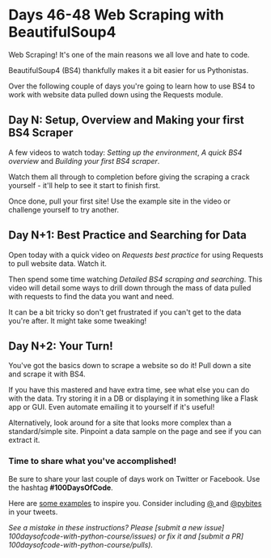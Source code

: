 # Days 46-48 Web Scraping with BeautifulSoup4

Web Scraping! It's one of the main reasons we all love and hate to code.

BeautifulSoup4 (BS4) thankfully makes it a bit easier for us Pythonistas.

Over the following couple of days you're going to learn how to use BS4 to work with website data pulled down using the Requests module.


## Day N: Setup, Overview and Making your first BS4 Scraper

A few videos to watch today: *Setting up the environment*, *A quick BS4 overview* and *Building your first BS4 scraper*.

Watch them all through to completion before giving the scraping a crack yourself - it'll help to see it start to finish first.

Once done, pull your first site! Use the example site in the video or challenge yourself to try another.


## Day N+1: Best Practice and Searching for Data

Open today with a quick video on *Requests best practice* for using Requests to pull website data. Watch it.

Then spend some time watching *Detailed BS4 scraping and searching*. This video will detail some ways to drill down through the mass of data pulled with requests to find the data you want and need.

It can be a bit tricky so don't get frustrated if you can't get to the data you're after. It might take some tweaking!



## Day N+2: Your Turn!

You've got the basics down to scrape a website so do it! Pull down a site and scrape it with BS4.

If you have this mastered and have extra time, see what else you can do with the data. Try storing it in a DB or displaying it in something like a Flask app or GUI. Even automate emailing it to yourself if it's useful!

Alternatively, look around for a site that looks more complex than a standard/simple site. Pinpoint a data sample on the page and see if you can extract it.



### Time to share what you've accomplished!

Be sure to share your last couple of days work on Twitter or Facebook. Use the hashtag **#100DaysOfCode**. 

Here are [some examples](https://twitter.com/search?q=%23100DaysOfCode) to inspire you. Consider including [@  ](https://twitter.com/  ) and [@pybites](https://twitter.com/pybites) in your tweets.

*See a mistake in these instructions? Please [submit a new issue] 100daysofcode-with-python-course/issues) or fix it and [submit a PR] 100daysofcode-with-python-course/pulls).*
